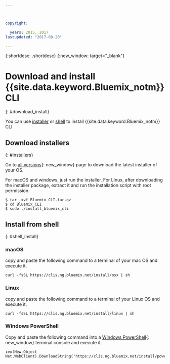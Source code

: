 ```yaml
---



copyright:

  years: 2015, 2017
lastupdated: "2017-08-20"

---
```



{:shortdesc: .shortdesc}
{:new_window: target="_blank"}


# Download and install {{site.data.keyword.Bluemix_notm}} CLI
{: #download_install}

You can use [installer](#installers) or [shell](#shell_install) to install {{site.data.keyword.Bluemix_notm}} CLI.

## Download installers
{: #installers}

Go to [all versions](all_versions.html){: new_window} page to download the latest installer of your OS.

For macOS and windows, just run the installer. 
For Linux, after downloading the installer package, extract it and run the installation script with root permission.

  ```
  $ tar -xvf Bluemix_CLI.tar.gz
  $ cd Bluemix_CLI
  $ sudo ./install_bluemix_cli

  ```
## Install from shell
{: #shell_install}


### macOS

copy and paste the following command to a terminal of your mac OS and execute it.

```
curl -fsSL https://clis.ng.bluemix.net/install/osx | sh
```

### Linux

copy and paste the following command to a terminal of your Linux OS and execute it.

```
curl -fsSL https://clis.ng.bluemix.net/install/linux | sh
```

### Windows PowerShell

Copy and paste the following command into a [Windows PowerShell](https://msdn.microsoft.com/en-us/powershell/scripting/getting-started/getting-started-with-windows-powershell){: new_window}  terminal console and execute it.

```
iex(New-Object Net.WebClient).DownloadString('https://clis.ng.bluemix.net/install/powershell')
```

